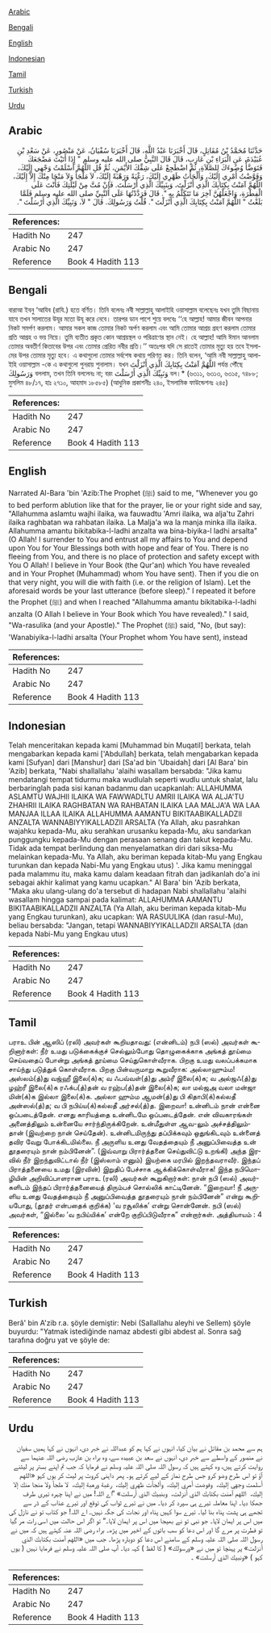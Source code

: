 [Arabic](#arabic)

[Bengali](#bengali)

[English](#english)

[Indonesian](#indonesian)

[Tamil](#tamil)

[Turkish](#turkish)

[Urdu](#urdu)

## Arabic


<div dir="rtl" lang="ar" style={{fontSize:'larger',backgroundColor:'#f8f9fa',padding:20}}>
حَدَّثَنَا مُحَمَّدُ بْنُ مُقَاتِلٍ، قَالَ أَخْبَرَنَا عَبْدُ اللَّهِ، قَالَ أَخْبَرَنَا سُفْيَانُ، عَنْ مَنْصُورٍ، عَنْ سَعْدِ بْنِ عُبَيْدَةَ، عَنِ الْبَرَاءِ بْنِ عَازِبٍ، قَالَ قَالَ النَّبِيُّ صلى الله عليه وسلم ‏"‏ إِذَا أَتَيْتَ مَضْجَعَكَ فَتَوَضَّأْ وُضُوءَكَ لِلصَّلاَةِ، ثُمَّ اضْطَجِعْ عَلَى شِقِّكَ الأَيْمَنِ، ثُمَّ قُلِ اللَّهُمَّ أَسْلَمْتُ وَجْهِي إِلَيْكَ، وَفَوَّضْتُ أَمْرِي إِلَيْكَ، وَأَلْجَأْتُ ظَهْرِي إِلَيْكَ، رَغْبَةً وَرَهْبَةً إِلَيْكَ، لاَ مَلْجَأَ وَلاَ مَنْجَا مِنْكَ إِلاَّ إِلَيْكَ، اللَّهُمَّ آمَنْتُ بِكِتَابِكَ الَّذِي أَنْزَلْتَ، وَبِنَبِيِّكَ الَّذِي أَرْسَلْتَ‏.‏ فَإِنْ مُتَّ مِنْ لَيْلَتِكَ فَأَنْتَ عَلَى الْفِطْرَةِ، وَاجْعَلْهُنَّ آخِرَ مَا تَتَكَلَّمُ بِهِ ‏"‏‏.‏ قَالَ فَرَدَّدْتُهَا عَلَى النَّبِيِّ صلى الله عليه وسلم فَلَمَّا بَلَغْتُ ‏"‏ اللَّهُمَّ آمَنْتُ بِكِتَابِكَ الَّذِي أَنْزَلْتَ ‏"‏‏.‏ قُلْتُ وَرَسُولِكَ‏.‏ قَالَ ‏"‏ لاَ، وَنَبِيِّكَ الَّذِي أَرْسَلْتَ ‏"‏‏.‏
</div>
<div style={{backgroundColor:'#f8f9fa',padding:20, marginBottom: 10}}><table> <thead> <tr> <th>References:</th> <th></th> </tr> </thead> <tbody><tr><td>Hadith No</td><td>247</td></tr><tr><td>Arabic No</td><td>247</td></tr><tr><td>Reference</td><td>Book 4 Hadith 113</td></tr></tbody></table></div>

## Bengali


<div dir="ltr" lang="bn" style={{fontSize:'larger',backgroundColor:'#f8f9fa',padding:20}}>
বারাআ ইবনু ‘আযিব (রাযি.) হতে বর্ণিত। তিনি বলেনঃ নবী সাল্লাল্লাহু আলাইহি ওয়াসাল্লাম বলেছেনঃ যখন তুমি বিছানায় যাবে তখন সালাতের উযূর মতো উযূ করে নেবে। তারপর ডান পাশে শুয়ে বলবেঃ ‘‘হে আল্লাহ! আমার জীবন আপনার নিকট সমর্পণ করলাম। আমার সকল কাজ তোমার নিকট অর্পণ করলাম এবং আমি তোমার আশ্রয় গ্রহণ করলাম তোমার প্রতি আগ্রহ ও ভয় নিয়ে। তুমি ব্যতীত প্রকৃত কোন আশ্রয়স্থল ও পরিত্রাণের স্থান নেই। হে আল্লাহ! আমি ঈমান আনলাম তোমার অবতীর্ণ কিতাবের উপর এবং তোমার প্রেরিত নবীর প্রতি।’’ অতঃপর যদি সে রাতেই তোমার মৃত্যু হয় তবে ইসলামের উপর তোমার মৃত্যু হবে। এ কথাগুলো তোমার সর্বশেষ কথায় পরিণত কর। তিনি বলেন, ‘আমি নবী সাল্লাল্লাহু আলাইহি ওয়াসাল্লাম -কে এ কথাগুলো পুনরায় শুনালাম। যখন اللَّهُمَّ آمَنْتُ بِكِتَابِكَ الَّذِي أَنْزَلْتَ পর্যন্ত পৌঁছে وَرَسُولِكَ বললাম, তখন তিনি বললেনঃ না; বরং وَنَبِيِّكَ الَّذِي أَرْسَلْتَ বল।* (৬৩১১, ৬৩১৩, ৬৩১৫, ৭৪৮৮; মুসলিম ৪৮/১৭, হাঃ ২৭১০, আহমাদ ১৮৫৮৫) (আধুনিক প্রকাশনীঃ ২৪০, ইসলামিক ফাউন্ডেশনঃ ২৪৫)
</div>
<div style={{backgroundColor:'#f8f9fa',padding:20, marginBottom: 10}}><table> <thead> <tr> <th>References:</th> <th></th> </tr> </thead> <tbody><tr><td>Hadith No</td><td>247</td></tr><tr><td>Arabic No</td><td>247</td></tr><tr><td>Reference</td><td>Book 4 Hadith 113</td></tr></tbody></table></div>

## English


<div dir="ltr" lang="en" style={{fontSize:'larger',backgroundColor:'#f8f9fa',padding:20}}>
Narrated Al-Bara 'bin 'Azib:The Prophet (ﷺ) said to me, "Whenever you go to bed perform ablution like that for the prayer, lie or your right side and say, "Allahumma aslamtu wajhi ilaika, wa fauwadtu 'Amri ilaika, wa alja'tu Zahri ilaika raghbatan wa rahbatan ilaika. La Malja'a wa la manja minka illa ilaika. Allahumma amantu bikitabika-l-ladhi anzalta wa bina-biyika-l ladhi arsalta" (O Allah! I surrender to You and entrust all my affairs to You and depend upon You for Your Blessings both with hope and fear of You. There is no fleeing from You, and there is no place of protection and safety except with You O Allah! I believe in Your Book (the Qur'an) which You have revealed and in Your Prophet (Muhammad) whom You have sent). Then if you die on that very night, you will die with faith (i.e. or the religion of Islam). Let the aforesaid words be your last utterance (before sleep)." I repeated it before the Prophet (ﷺ) and when I reached "Allahumma amantu bikitabika-l-ladhi anzalta (O Allah I believe in Your Book which You have revealed)." I said, "Wa-rasulika (and your Apostle)." The Prophet (ﷺ) said, "No, (but say): 'Wanabiyika-l-ladhi arsalta (Your Prophet whom You have sent), instead
</div>
<div style={{backgroundColor:'#f8f9fa',padding:20, marginBottom: 10}}><table> <thead> <tr> <th>References:</th> <th></th> </tr> </thead> <tbody><tr><td>Hadith No</td><td>247</td></tr><tr><td>Arabic No</td><td>247</td></tr><tr><td>Reference</td><td>Book 4 Hadith 113</td></tr></tbody></table></div>

## Indonesian


<div dir="ltr" lang="id" style={{fontSize:'larger',backgroundColor:'#f8f9fa',padding:20}}>
Telah menceritakan kepada kami [Muhammad bin Muqatil] berkata, telah mengabarkan kepada kami ['Abdullah] berkata, telah mengabarkan kepada kami [Sufyan] dari [Manshur] dari [Sa'ad bin 'Ubaidah] dari [Al Bara' bin 'Azib] berkata, "Nabi shallallahu 'alaihi wasallam bersabda: "Jika kamu mendatangi tempat tidurmu maka wudlulah seperti wudlu untuk shalat, lalu berbaringlah pada sisi kanan badanmu dan ucapkanlah: ALLAHUMMA ASLAMTU WAJHII ILAIKA WA FAWWADLTU AMRII ILAIKA WA ALJA'TU ZHAHRII ILAIKA RAGHBATAN WA RAHBATAN ILAIKA LAA MALJA'A WA LAA MANJAA ILLAA ILAIKA ALLAHUMMA AAMANTU BIKITAABIKALLADZII ANZALTA WANNABIYYIKALLADZII ARSALTA (Ya Allah, aku pasrahkan wajahku kepada-Mu, aku serahkan urusanku kepada-Mu, aku sandarkan punggungku kepada-Mu dengan perasaan senang dan takut kepada-Mu. Tidak ada tempat berlindung dan menyelamatkan diri dari siksa-Mu melainkan kepada-Mu. Ya Allah, aku beriman kepada kitab-Mu yang Engkau turunkan dan kepada Nabi-Mu yang Engkau utus) '. Jika kamu meninggal pada malammu itu, maka kamu dalam keadaan fitrah dan jadikanlah do'a ini sebagai akhir kalimat yang kamu ucapkan." Al Bara' bin 'Azib berkata, "Maka aku ulang-ulang do'a tersebut di hadapan Nabi shallallahu 'alaihi wasallam hingga sampai pada kalimat: ALLAHUMMA AAMANTU BIKITAABIKALLADZII ANZALTA (Ya Allah, aku beriman kepada kitab-Mu yang Engkau turunkan), aku ucapkan: WA RASUULIKA (dan rasul-Mu), beliau bersabda: "Jangan, tetapi WANNABIYYIKALLADZII ARSALTA (dan kepada Nabi-Mu yang Engkau utus)
</div>
<div style={{backgroundColor:'#f8f9fa',padding:20, marginBottom: 10}}><table> <thead> <tr> <th>References:</th> <th></th> </tr> </thead> <tbody><tr><td>Hadith No</td><td>247</td></tr><tr><td>Arabic No</td><td>247</td></tr><tr><td>Reference</td><td>Book 4 Hadith 113</td></tr></tbody></table></div>

## Tamil


<div dir="ltr" lang="ta" style={{fontSize:'larger',backgroundColor:'#f8f9fa',padding:20}}>
பராஉ பின் ஆஸிப் (ரலி) அவர்கள் கூறியதாவது: (என்னிடம்) நபி (ஸல்) அவர்கள் கூறினார்கள்: நீர் உமது படுக்கைக்குச் செல்லும்போது தொழுகைக்காக அங்கத் தூய்மை செய்வதைப் போன்று அங்கத் தூய்மை செய்துகொள்வீராக. பிறகு உமது வலப்பக்கமாக சாய்ந்து படுத்துக் கொள்வீராக. பிறகு பின்வருமாறு கூறுவீராக: அல்லாஹும்ம! அஸ்லம்(த்)து வஜ்ஹீ இலை(க்)க; வ ஃபவ்வள்(த்)து அம்ரீ இலை(க்)க; வ அல்ஜஃ(த்)து ழஹ்ரீ இலை(க்)க ரஃக்ப(த்)தன் வ ரஹ்ப(த்)தன் இலை(க்)க; லா மல்ஜஅ வலா மன்ஜா மின்(க்)க இல்லா இலை(க்)க. அல்லா ஹும்ம ஆமன்(த்)து பி கிதாபி(க்)கல்லதீ அன்ஸல்(த்)த; வ பி நபிய்ய(க்)கல்லதீ அர்சல்(த்)த. இறைவா! உன்னிடம் நான் என்னை ஒப்படைத்தேன். எனது காரியத்தை உன்னிடமே ஒப்படைத்தேன். என் விவகாரங்கள் அனைத்திலும் உன்னையே சார்ந்திருக்கிறேன். உன்மீதுள்ள ஆவ-லும் அச்சத்திலும்தான் (இவற்றை நான் செய்தேன்). உன்னிடமிருந்து தப்பிக்கவும் ஒதுங்கிடவும் உன்னைத் தவிர வேறு போக்கிடமில்லை. நீ அருளிய உனது வேதத்தையும் நீ அனுப்பிவைத்த உன் தூதரையும் நான் நம்பினேன்”. (இவ்வாறு பிரார்த்தனை செய்துவிட்டு உறங்கி) அந்த இரவில் நீர் இறந்துவிட்டால் நீர் (இஸ்லாம் எனும்) இயற்கை மரபில் இறந்தவராவீர். இந்தப் பிராத்தனையை உமது (இரவின்) இறுதிப் பேச்சாக ஆக்கிக்கொள்வீராக! இந்த நபிமொழியின் அறிவிப்பாளரான பராஉ (ரலி) அவர்கள் கூறுகிறார்கள்: நான் நபி (ஸல்) அவர்களிடம் இந்தப் பிரார்த்தனையைத் திரும்பச் சொல்லிக் காட்டினேன். “இறைவா! நீ அருளிய உனது வேதத்தையும் நீ அனுப்பிவைத்த தூதரையும் நான் நம்பினேன்” என்று கூறியபோது, (தூதர் என்பதைக் குறிக்க) ‘வ ரசூலிக்க’ என்று சொன்னேன். நபி (ஸல்) அவர்கள், “இல்லை ‘வ நபிய்யிக்க’ என்றே குறிப்பிடுவீராக” என்றார்கள். அத்தியாயம் : 4
</div>
<div style={{backgroundColor:'#f8f9fa',padding:20, marginBottom: 10}}><table> <thead> <tr> <th>References:</th> <th></th> </tr> </thead> <tbody><tr><td>Hadith No</td><td>247</td></tr><tr><td>Arabic No</td><td>247</td></tr><tr><td>Reference</td><td>Book 4 Hadith 113</td></tr></tbody></table></div>

## Turkish


<div dir="ltr" lang="tr" style={{fontSize:'larger',backgroundColor:'#f8f9fa',padding:20}}>
Berâ' bin A'zib r.a. şöyle demiştir: Nebi (Sallallahu aleyhi ve Sellem) şöyle buyurdu: "Yatmak istediğinde namaz abdesti gibi abdest al. Sonra sağ tarafına doğru yat ve şöyle de:
</div>
<div style={{backgroundColor:'#f8f9fa',padding:20, marginBottom: 10}}><table> <thead> <tr> <th>References:</th> <th></th> </tr> </thead> <tbody><tr><td>Hadith No</td><td>247</td></tr><tr><td>Arabic No</td><td>247</td></tr><tr><td>Reference</td><td>Book 4 Hadith 113</td></tr></tbody></table></div>

## Urdu


<div dir="rtl" lang="ur" style={{fontSize:'larger',backgroundColor:'#f8f9fa',padding:20}}>
ہم سے محمد بن مقاتل نے بیان کیا، انہوں نے کہا ہم کو عبداللہ نے خبر دی، انہوں نے کہا ہمیں سفیان نے منصور کے واسطے سے خبر دی، انہوں نے سعد بن عبیدہ سے، وہ براء بن عازب رضی اللہ عنہما سے روایت کرتے ہیں، وہ کہتے ہیں کہ رسول اللہ صلی اللہ علیہ وسلم نے فرمایا کہ جب تم اپنے بستر پر لیٹنے آؤ تو اس طرح وضو کرو جس طرح نماز کے لیے کرتے ہو۔ پھر داہنی کروٹ پر لیٹ کر یوں کہو «اللهم أسلمت وجهي إليك،‏‏‏‏ ‏‏‏‏ وفوضت أمري إليك،‏‏‏‏ ‏‏‏‏ وألجأت ظهري إليك،‏‏‏‏ ‏‏‏‏ رغبة ورهبة إليك،‏‏‏‏ ‏‏‏‏ لا ملجأ ولا منجا منك إلا إليك،‏‏‏‏ ‏‏‏‏ اللهم آمنت بكتابك الذي أنزلت،‏‏‏‏ ‏‏‏‏ وبنبيك الذي أرسلت‏» ”اے اللہ! میں نے اپنا چہرہ تیری طرف جھکا دیا۔ اپنا معاملہ تیرے ہی سپرد کر دیا۔ میں نے تیرے ثواب کی توقع اور تیرے عذاب کے ڈر سے تجھے ہی پشت پناہ بنا لیا۔ تیرے سوا کہیں پناہ اور نجات کی جگہ نہیں۔ اے اللہ! جو کتاب تو نے نازل کی میں اس پر ایمان لایا۔ جو نبی تو نے بھیجا میں اس پر ایمان لایا۔“ تو اگر اس حالت میں اسی رات مر گیا تو فطرت پر مرے گا اور اس دعا کو سب باتوں کے اخیر میں پڑھ۔ براء رضی اللہ عنہ کہتے ہیں کہ میں نے رسول اللہ صلی اللہ علیہ وسلم کے سامنے اس دعا کو دوبارہ پڑھا۔ جب میں «اللهم آمنت بكتابك الذي أنزلت» پر پہنچا تو میں نے «ورسولك‏» ( کا لفظ ) کہہ دیا۔ آپ صلی اللہ علیہ وسلم نے فرمایا نہیں ( یوں کہو ) «ونبيك الذي أرسلت» ۔
</div>
<div style={{backgroundColor:'#f8f9fa',padding:20, marginBottom: 10}}><table> <thead> <tr> <th>References:</th> <th></th> </tr> </thead> <tbody><tr><td>Hadith No</td><td>247</td></tr><tr><td>Arabic No</td><td>247</td></tr><tr><td>Reference</td><td>Book 4 Hadith 113</td></tr></tbody></table></div>